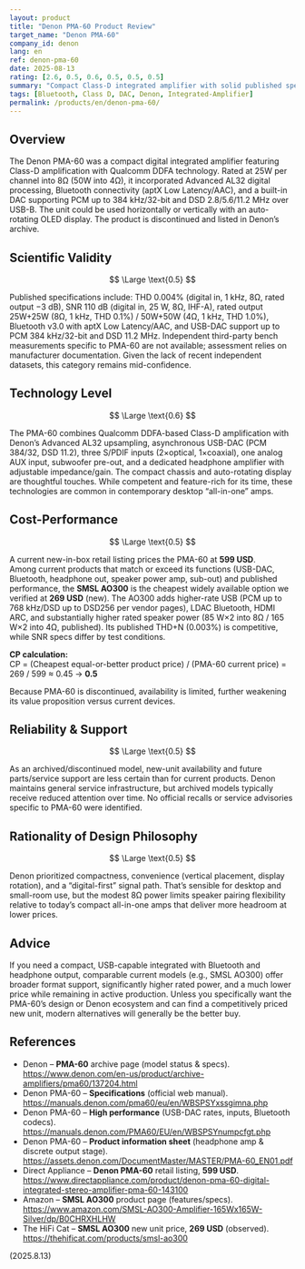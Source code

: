 ```yaml
---
layout: product
title: "Denon PMA-60 Product Review"
target_name: "Denon PMA-60"
company_id: denon
lang: en
ref: denon-pma-60
date: 2025-08-13
rating: [2.6, 0.5, 0.6, 0.5, 0.5, 0.5]
summary: "Compact Class-D integrated amplifier with solid published specs but discontinued status and middling value versus current all-in-one competitors"
tags: [Bluetooth, Class D, DAC, Denon, Integrated-Amplifier]
permalink: /products/en/denon-pma-60/
---
```

## Overview

The Denon PMA-60 was a compact digital integrated amplifier featuring Class-D amplification with Qualcomm DDFA technology. Rated at 25W per channel into 8Ω (50W into 4Ω), it incorporated Advanced AL32 digital processing, Bluetooth connectivity (aptX Low Latency/AAC), and a built-in DAC supporting PCM up to 384 kHz/32-bit and DSD 2.8/5.6/11.2 MHz over USB-B. The unit could be used horizontally or vertically with an auto-rotating OLED display. The product is discontinued and listed in Denon’s archive.

## Scientific Validity

$$ \Large \text{0.5} $$

Published specifications include: THD 0.004% (digital in, 1 kHz, 8Ω, rated output −3 dB), SNR 110 dB (digital in, 25 W, 8Ω, IHF-A), rated output 25W+25W (8Ω, 1 kHz, THD 0.1%) / 50W+50W (4Ω, 1 kHz, THD 1.0%), Bluetooth v3.0 with aptX Low Latency/AAC, and USB-DAC support up to PCM 384 kHz/32-bit and DSD 11.2 MHz. Independent third-party bench measurements specific to PMA-60 are not available; assessment relies on manufacturer documentation. Given the lack of recent independent datasets, this category remains mid-confidence.

## Technology Level

$$ \Large \text{0.6} $$

The PMA-60 combines Qualcomm DDFA-based Class-D amplification with Denon’s Advanced AL32 upsampling, asynchronous USB-DAC (PCM 384/32, DSD 11.2), three S/PDIF inputs (2×optical, 1×coaxial), one analog AUX input, subwoofer pre-out, and a dedicated headphone amplifier with adjustable impedance/gain. The compact chassis and auto-rotating display are thoughtful touches. While competent and feature-rich for its time, these technologies are common in contemporary desktop “all-in-one” amps.

## Cost-Performance

$$ \Large \text{0.5} $$

A current new-in-box retail listing prices the PMA-60 at **599 USD**.  
Among current products that match or exceed its functions (USB-DAC, Bluetooth, headphone out, speaker power amp, sub-out) and published performance, the **SMSL AO300** is the cheapest widely available option we verified at **269 USD** (new). The AO300 adds higher-rate USB (PCM up to 768 kHz/DSD up to DSD256 per vendor pages), LDAC Bluetooth, HDMI ARC, and substantially higher rated speaker power (85 W×2 into 8Ω / 165 W×2 into 4Ω, published). Its published THD+N (0.003%) is competitive, while SNR specs differ by test conditions.

**CP calculation:**  
CP = (Cheapest equal-or-better product price) / (PMA-60 current price) = 269 / 599 ≈ 0.45 → **0.5**

Because PMA-60 is discontinued, availability is limited, further weakening its value proposition versus current devices.

## Reliability & Support

$$ \Large \text{0.5} $$

As an archived/discontinued model, new-unit availability and future parts/service support are less certain than for current products. Denon maintains general service infrastructure, but archived models typically receive reduced attention over time. No official recalls or service advisories specific to PMA-60 were identified.

## Rationality of Design Philosophy

$$ \Large \text{0.5} $$

Denon prioritized compactness, convenience (vertical placement, display rotation), and a “digital-first” signal path. That’s sensible for desktop and small-room use, but the modest 8Ω power limits speaker pairing flexibility relative to today’s compact all-in-one amps that deliver more headroom at lower prices.

## Advice

If you need a compact, USB-capable integrated with Bluetooth and headphone output, comparable current models (e.g., SMSL AO300) offer broader format support, significantly higher rated power, and a much lower price while remaining in active production. Unless you specifically want the PMA-60’s design or Denon ecosystem and can find a competitively priced new unit, modern alternatives will generally be the better buy.

## References

- Denon – **PMA-60** archive page (model status & specs).  
  https://www.denon.com/en-us/product/archive-amplifiers/pma60/137204.html
- Denon PMA-60 – **Specifications** (official web manual).  
  https://manuals.denon.com/pma60/eu/en/WBSPSYxssgimna.php
- Denon PMA-60 – **High performance** (USB-DAC rates, inputs, Bluetooth codecs).  
  https://manuals.denon.com/PMA60/EU/en/WBSPSYnumpcfgt.php
- Denon PMA-60 – **Product information sheet** (headphone amp & discrete output stage).  
  https://assets.denon.com/DocumentMaster/MASTER/PMA-60_EN01.pdf
- Direct Appliance – **Denon PMA-60** retail listing, **599 USD**.  
  https://www.directappliance.com/product/denon-pma-60-digital-integrated-stereo-amplifier-pma-60-143100
- Amazon – **SMSL AO300** product page (features/specs).  
  https://www.amazon.com/SMSL-AO300-Amplifier-165Wx165W-Silver/dp/B0CHRXHLHW
- The HiFi Cat – **SMSL AO300** new unit price, **269 USD** (observed).  
  https://thehificat.com/products/smsl-ao300

(2025.8.13)

